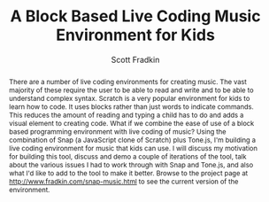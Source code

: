 --- 
  title: "A Block Based Live Coding Music Environment for Kids" 
  abstract: "There are a number of live coding environments for creating music. The vast majority of these require the user to be able to read and write and to be able to understand complex syntax. Scratch is a very popular environment for kids to learn how to code. It uses blocks rather than just words to indicate commands. This reduces the amount of reading and typing a child has to do and adds a visual element to creating code. What if we combine the ease of use of a block based programming environment with live coding of music? Using the combination of Snap (a JavaScript clone of Scratch) plus Tone.js, I'm building a live coding environment for music that kids can use. I will discuss my motivation for building this tool, discuss and demo a couple of iterations of the tool, talk about the various issues I had to work through with Snap and Tone.js, and also what I'd like to add to the tool to make it better. Browse to the project page at http://www.fradkin.com/snap-music.html to see the current version of the environment." 
  address: "Atlanta, Georgia" 
  author: "Scott Fradkin" 
  booktitle: "Proceedings of the International Web Audio Conference" 
  editor: "Jason Freeman, Alexander Lerch, Matthew Paradis" 
  month: "Proceedings of the International Web Audio Conference"
  pages: "53590" 
  publisher: "Georgia Tech" 
  series: "WAC '16"
  type: "Talk"  
  year: "2016" 
  id: "2016_EA_42" 
  tags: year2016
  media: https://smartech.gatech.edu/bitstream/handle/1853/54660/block-based_videostream.html?sequence=8&isAllowed=y 
  pdflink: /_data/papers/pdf/2016/2016_42.pdf
  ISSN: 2663-5844
---